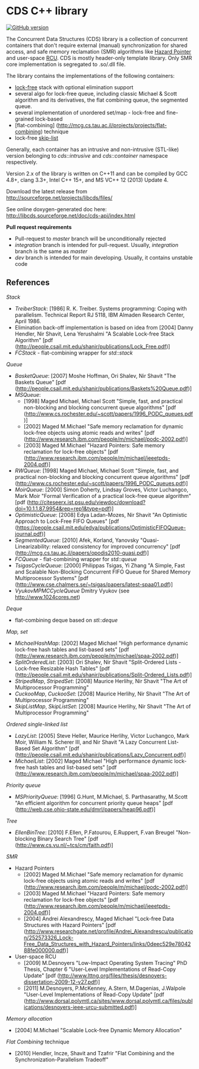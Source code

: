 CDS C++ library
===============
[![GitHub version](https://badge.fury.io/gh/khizmax%2Flibcds.svg)](http://badge.fury.io/gh/khizmax%2Flibcds)
<!---
The build time for lib and hdr-test is exceed the limit of 50 minutes
[![Build Status](https://travis-ci.org/khizmax/libcds.svg?branch=dev)](https://travis-ci.org/khizmax/libcds)
-->
<!---
The coverity dataset is about 4G of size and about 1G in compressed state so it is a problem to upload it to the coverity server
[![Coverity Scan Build Status](https://scan.coverity.com/projects/4445/badge.svg)](https://scan.coverity.com/projects/4445)
-->

The Concurrent Data Structures (CDS) library is a collection of concurrent containers
that don't require external (manual) synchronization for shared access, and safe memory reclamation (SMR) 
algorithms like [Hazard Pointer](http://en.wikipedia.org/wiki/Hazard_pointer) 
and user-space [RCU](http://en.wikipedia.org/wiki/Read-copy-update). 
CDS is mostly header-only template library. Only SMR core implementation is segregated to .so/.dll file.

The library contains the implementations of the following containers:
  - [lock-free](http://en.wikipedia.org/wiki/Non-blocking_algorithm) stack with optional elimination support
  - several algo for lock-free queue, including classic Michael & Scott algorithm and its derivatives,
    the flat combining queue, the segmented queue.
  - several implementation of unordered set/map - lock-free and fine-grained lock-based
  - [flat-combining] (http://mcg.cs.tau.ac.il/projects/projects/flat-combining) technique
  - lock-free [skip-list](http://en.wikipedia.org/wiki/Skip_list)
  
Generally, each container has an intrusive and non-intrusive (STL-like) version belonging to 
*cds::intrusive* and *cds::container* namespace respectively.

Version 2.x of the library is written on C++11 and can be compiled by GCC 4.8+, clang 3.3+, Intel C++ 15+, 
and MS VC++ 12 (2013) Update 4.

Download the latest release from http://sourceforge.net/projects/libcds/files/

See online doxygen-generated doc here: http://libcds.sourceforge.net/doc/cds-api/index.html

**Pull request requirements**
- Pull-request to *master* branch will be unconditionally rejected
- *integration* branch is intended for pull-request. Usually, *integration* branch is the same as *master*
- *dev* branch is intended for main developing. Usually, it contains unstable code


References
----------
*Stack*
  - *TreiberStack*: [1986] R. K. Treiber. Systems programming: Coping with parallelism. Technical Report RJ 5118, IBM Almaden Research Center, April 1986.
  - Elimination back-off implementation is based on idea from [2004] Danny Hendler, Nir Shavit, Lena Yerushalmi "A Scalable Lock-free Stack Algorithm"
        [pdf (http://people.csail.mit.edu/shanir/publications/Lock_Free.pdf)]
  - *FCStack* - flat-combining wrapper for *std::stack*
        
*Queue*
  - *BasketQueue*: [2007] Moshe Hoffman, Ori Shalev, Nir Shavit "The Baskets Queue"
        [pdf (http://people.csail.mit.edu/shanir/publications/Baskets%20Queue.pdf)]
  - *MSQueue*:
    * [1998] Maged Michael, Michael Scott "Simple, fast, and practical non-blocking and blocking concurrent queue algorithms"
        [pdf (http://www.cs.rochester.edu/~scott/papers/1996_PODC_queues.pdf)]
    * [2002] Maged M.Michael "Safe memory reclamation for dynamic lock-free objects using atomic reads and writes"
        [pdf (http://www.research.ibm.com/people/m/michael/podc-2002.pdf)]
    * [2003] Maged M.Michael "Hazard Pointers: Safe memory reclamation for lock-free objects"
        [pdf (http://www.research.ibm.com/people/m/michael/ieeetpds-2004.pdf)]
  - *RWQueue*: [1998] Maged Michael, Michael Scott "Simple, fast, and practical non-blocking and blocking concurrent queue algorithms"
        [pdf (http://www.cs.rochester.edu/~scott/papers/1996_PODC_queues.pdf)]
  - *MoirQueue*: [2000] Simon Doherty, Lindsay Groves, Victor Luchangco, Mark Moir "Formal Verification of a practical lock-free queue algorithm"
        [pdf (http://citeseerx.ist.psu.edu/viewdoc/download?doi=10.1.1.87.9954&rep=rep1&type=pdf)]
  - *OptimisticQueue*: [2008] Edya Ladan-Mozes, Nir Shavit "An Optimistic Approach to Lock-Free FIFO Queues"
        [pdf (https://people.csail.mit.edu/edya/publications/OptimisticFIFOQueue-journal.pdf)]
  - *SegmentedQueue*: [2010] Afek, Korland, Yanovsky "Quasi-Linearizability: relaxed consistency for improved concurrency"
        [pdf (http://mcg.cs.tau.ac.il/papers/opodis2010-quasi.pdf)]
  - *FCQueue* - flat-combining wrapper for *std::queue*
  - *TsigasCycleQueue*: [2000] Philippas Tsigas, Yi Zhang "A Simple, Fast and Scalable Non-Blocking Concurrent FIFO Queue for Shared Memory Multiprocessor Systems"
        [pdf (http://www.cse.chalmers.se/~tsigas/papers/latest-spaa01.pdf)]
  - *VyukovMPMCCycleQueue* Dmitry Vyukov (see http://www.1024cores.net)

*Deque*
  - flat-combining deque based on *stl::deque*

*Map, set*
  - *MichaelHashMap*: [2002] Maged Michael "High performance dynamic lock-free hash tables and list-based sets"
        [pdf (http://www.research.ibm.com/people/m/michael/spaa-2002.pdf)]
  - *SplitOrderedList*: [2003] Ori Shalev, Nir Shavit "Split-Ordered Lists - Lock-free Resizable Hash Tables"
        [pdf (http://people.csail.mit.edu/shanir/publications/Split-Ordered_Lists.pdf)]
  - *StripedMap*, *StripedSet*: [2008] Maurice Herlihy, Nir Shavit "The Art of Multiprocessor Programming"
  - *CuckooMap*, *CuckooSet*: [2008] Maurice Herlihy, Nir Shavit "The Art of Multiprocessor Programming"
  - *SkipListMap*, *SkipListSet*: [2008] Maurice Herlihy, Nir Shavit "The Art of Multiprocessor Programming"
        
*Ordered single-linked list*
  - *LazyList*: [2005] Steve Heller, Maurice Herlihy, Victor Luchangco, Mark Moir, William N. Scherer III, and Nir Shavit "A Lazy Concurrent List-Based Set Algorithm"
        [pdf (http://people.csail.mit.edu/shanir/publications/Lazy_Concurrent.pdf)]
  - *MichaelList*: [2002] Maged Michael "High performance dynamic lock-free hash tables and list-based sets"
        [pdf (http://www.research.ibm.com/people/m/michael/spaa-2002.pdf)]

*Priority queue*
  - *MSPriorityQueue*: [1996] G.Hunt, M.Michael, S. Parthasarathy, M.Scott "An efficient algorithm for concurrent priority queue heaps"
        [pdf (http://web.cse.ohio-state.edu/dmrl/papers/heap96.pdf)]

*Tree*
  - *EllenBinTree*: [2010] F.Ellen, P.Fatourou, E.Ruppert, F.van Breugel "Non-blocking Binary Search Tree"
        [pdf (http://www.cs.vu.nl/~tcs/cm/faith.pdf)]

*SMR*
  - Hazard Pointers
    * [2002] Maged M.Michael "Safe memory reclamation for dynamic lock-free objects using atomic reads and writes" 
             [pdf (http://www.research.ibm.com/people/m/michael/podc-2002.pdf)]
    * [2003] Maged M.Michael "Hazard Pointers: Safe memory reclamation for lock-free objects" 
             [pdf (http://www.research.ibm.com/people/m/michael/ieeetpds-2004.pdf)]
    * [2004] Andrei Alexandrescy, Maged Michael "Lock-free Data Structures with Hazard Pointers" 
             [pdf (http://www.researchgate.net/profile/Andrei_Alexandrescu/publication/252573326_Lock-Free_Data_Structures_with_Hazard_Pointers/links/0deec529e7804288fe000000.pdf)]
  - User-space RCU
    * [2009] M.Desnoyers "Low-Impact Operating System Tracing" PhD Thesis,
             Chapter 6 "User-Level Implementations of Read-Copy Update"
             [pdf (http://www.lttng.org/files/thesis/desnoyers-dissertation-2009-12-v27.pdf)]
    * [2011] M.Desnoyers, P.McKenney, A.Stern, M.Dagenias, J.Walpole "User-Level
             Implementations of Read-Copy Update"
             [pdf (http://www.dorsal.polymtl.ca/sites/www.dorsal.polymtl.ca/files/publications/desnoyers-ieee-urcu-submitted.pdf)]

*Memory allocation*
  - [2004] M.Michael "Scalable Lock-free Dynamic Memory Allocation"

*Flat Combining* technique
  - [2010] Hendler, Incze, Shavit and Tzafrir "Flat Combining and the Synchronization-Parallelism Tradeoff"
